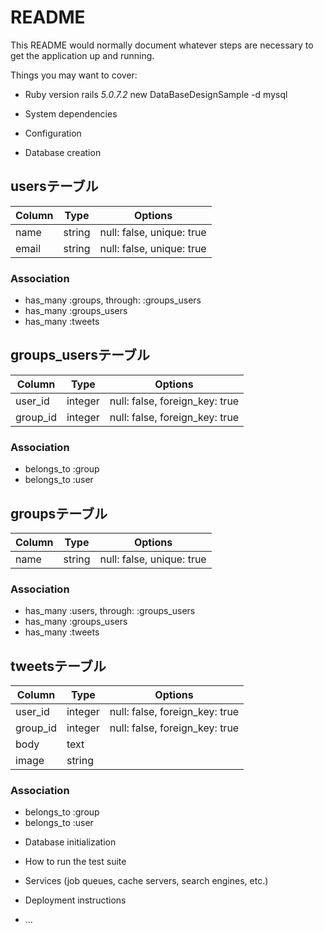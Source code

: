# README

This README would normally document whatever steps are necessary to get the
application up and running.

Things you may want to cover:

* Ruby version
rails _5.0.7.2_ new DataBaseDesignSample -d mysql

* System dependencies

* Configuration

* Database creation





## usersテーブル

|Column|Type|Options|
|------|----|-------|
|name|string|null: false, unique: true|
|email|string|null: false, unique: true|

### Association
- has_many :groups, through: :groups_users
- has_many :groups_users
- has_many :tweets



## groups_usersテーブル

|Column|Type|Options|
|------|----|-------|
|user_id|integer|null: false, foreign_key: true|
|group_id|integer|null: false, foreign_key: true|

### Association
- belongs_to :group
- belongs_to :user


## groupsテーブル

|Column|Type|Options|
|------|----|-------|
|name|string|null: false, unique: true|

### Association
- has_many :users, through: :groups_users
- has_many :groups_users
- has_many :tweets


## tweetsテーブル

|Column|Type|Options|
|------|----|-------|
|user_id|integer|null: false, foreign_key: true|
|group_id|integer|null: false, foreign_key: true|
|body|text|
|image|string|

### Association
- belongs_to :group
- belongs_to :user



* Database initialization

* How to run the test suite

* Services (job queues, cache servers, search engines, etc.)

* Deployment instructions

* ...
